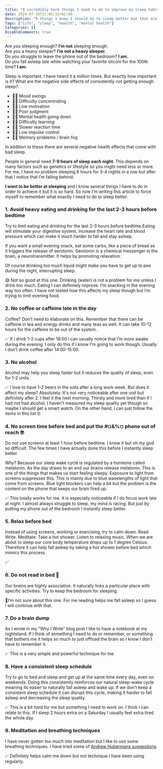 ```yaml
---
title: "9 incredibly hard things I need to do to improve my sleep habits"
date: 2024-07-16T21:05:31+02:00
Description: "9 things I know I should do to sleep better but that are so hard to do over time."
Tags: ["life", "sleep", "health", "mental health"]
Categories: []
DisableComments: true
---
```


Are you sleeping enough? **I’m not** sleeping enough.  
Are you a heavy sleeper? **I’m not a heavy sleeper.**  
Do you struggle to leave the phone out of the bedroom? **I am.**  
Do you fall asleep late while watching your favorite sitcom for the 100th time? **I am.**

Sleep is important. I have heard it a million times. But exactly how important is it? What are the negative side effects of consistently not getting enough sleep?

- 🙋🏻 Mood swings
- 🙋🏻 Difficulty concentrating
- 🙋🏻 Low motivation
- 🙋🏻 Poor judgment
- 🙋🏻 Mental health going down
- 🙋🏻 Difficulty learning
- 🙋🏻 Slower reaction time
- 🙋🏻 Low impulse control
- 🙋🏻 Memory problems / brain fog

In addition to these there are several negative health effects that come with bad sleep.

People in general need **7-9 hours of sleep each night**. This depends on many factors such as genetics or lifestyle so you might need less or more. For me, I have no problem sleeping 6 hours for 3-4 nights in a row but after that I notice that I’m falling behind.

**I want to be better at sleeping** and I know several things I have to do in order to achieve it but it is so hard. So now I’m writing this article to force myself to remember what exactly I need to do to sleep better.

### 1. Avoid heavy eating and drinking for the last 2-3 hours before bedtime

Try to limit eating and drinking for the last 2-3 hours before bedtime.Eating will stimulate your digestive system, increase the heart rate and blood pressure which can make it much harder to fall and stay asleep.

If you want a small evening snack, eat some carbs, like a piece of bread as it triggers the release of serotonin. Serotonin is a chemical messenger in the brain, a neurotransmitter. It helps by promoting relaxation.

Of course drinking too much liquid might make you have to get up to pee during the night, interrupting sleep. 

😅 Not so good at this one. Drinking (water) is not a problem for me unless I drink too much. Eating I can definitely improve. I’m snacking in the evening way too often. I have not tested how this affects my sleep though but I’m trying to limit evening food.

### 2. No coffee or caffeine late in the day

Coffee? Don’t need to elaborate on this. Remember that there can be caffeine in tea and energy drinks and many teas as well. It can take 10-12 hours for the caffeine to be out of the system. 

✅ If i drink 1-2 cups after 18:00 I can usually notice that I’m more awake during the evening. I only do this if I know I’m going to work though. Usually I don’t drink coffee after 14:00-15:00.

### 3. No alcohol
Alcohol may help you sleep faster but it reduces the quality of sleep, even for 1-2 units.

✅ I love to have 1-2 beers in the sofa after a long work week. But does it affect my sleep? Absolutely. It's not very noticeable after one unit but definitely after 2. I feel it the next morning. Thirsty and more tired than if I had not had alcohol. I haven't measured my sleep quality yet though so maybe I should get a smart watch. On the other hand, I can just follow the items in this list 🤓

### 4. No screen time before bed and put the #¤&%¤ phone out of reach 🤓

Do not use screens at least 1 hour before bedtime. I know it but oh my god so difficult. The few times I have actually done this before I instantly sleep better.

Why? Because our sleep wake cycle is regulated by a hormone called melatonin. As the day draws to an end our brains release melatonin. This is one of the things that makes us start feeling sleepy. Exposure to light from screens suppresses this. This is mainly due to blue wavelengths of light that come from screens. Blue light blockers can help a bit but the problem is the content on the phone that keeps our brain fired up.

✅ This totally works for me. It is especially noticeable if I do focus work late at night. I almost always struggle to sleep, my mind is racing. But just by putting my phone out of the bedroom I instantly sleep better.

### 5. Relax before bed

Instead of using screens, working or exercising, try to calm down. Read. Write. Meditate. Take a hot shower. Listen to relaxing music. When we are about to sleep our core body temperature drops up to 1 degree Celsius. Therefore it can help fall asleep by taking a hot shower before bed which mimics this process.

✅ 

### 6. Do not read in bed 🫢

Our brains are highly associative. It naturally links a particular place with specific activities. Try to keep the bedroom for sleeping. 

🤔I’m not sure about this one. For me reading helps me fall asleep so I guess I will continue with that.

### 7. Do a brain dump

As I wrote in my “Why I Write” blog post I like to have a notebook at my nightstand. If I think of something I need to do or remember, or something that bothers me it helps so much to just offload the brain so I know I don’t have to remember it.

✅ This is a very simple and powerful technique for me.

### 8. Have a consistent sleep schedule

Try to go to bed and sleep and get up at the same time every day, even on weekends. Doing this consistently reinforces our natural sleep-wake cycle meaning its easier to naturally fall asleep and wake up. If we don’t keep a consistent sleep schedule it can disrupt this cycle, making it harder to fall asleep and decreasing the sleep quality.

✅ This is a bit hard for me but something I need to work on. I think I can relate to this. If I sleep 2 hours extra on a Saturday I usually feel extra tired the whole day.

### 9. Meditation and breathing techniques

I have never gotten too much into meditation but I like to use some breathing techniques. I have tried some of [Andrew Hubermans suggestions](https://www.hubermanlab.com/episode/how-to-breathe-correctly-for-optimal-health-mood-learning-and-performance).

✅ Definitely helps calm me down but  not technique I have been using regularly. 